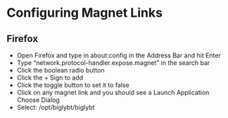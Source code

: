 # Configuring Magnet Links

## Firefox
* Open Firefox and type in about:config in the Address Bar and hit Enter
* Type “network.protocol-handler.expose.magnet” in the search bar
* Click the boolean radio button
* Click the + Sign to add
* Click the toggle button to set it to false
* Click on any magnet link and you should see a Launch Application Choose Dialog
* Select: /opt/biglybt/biglybt
